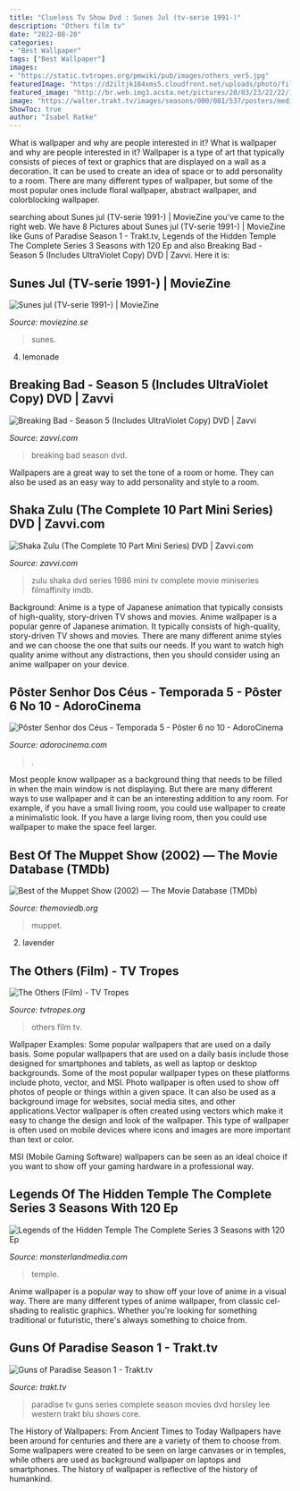 ```yaml
---
title: "Clueless Tv Show Dvd : Sunes Jul (tv-serie 1991-)"
description: "Others film tv"
date: "2022-08-20"
categories:
- "Best Wallpaper"
tags: ["Best Wallpaper"]
images:
- "https://static.tvtropes.org/pmwiki/pub/images/others_ver5.jpg"
featuredImage: "https://d2iltjk184xms5.cloudfront.net/uploads/photo/file/328920/6f5354d8bff3d477c04a4b7abbb10131-sune.jpg"
featured_image: "http://br.web.img3.acsta.net/pictures/20/03/23/22/22/1491087.jpg"
image: "https://walter.trakt.tv/images/seasons/000/081/537/posters/medium/03c3bf49d8.jpg"
ShowToc: true
author: "Isabel Ratke"
---
```



What is wallpaper and why are people interested in it?
What is wallpaper and why are people interested in it?
Wallpaper is a type of art that typically consists of pieces of text or graphics that are displayed on a wall as a decoration. It can be used to create an idea of space or to add personality to a room. There are many different types of wallpaper, but some of the most popular ones include floral wallpaper, abstract wallpaper, and colorblocking wallpaper.

	

		
searching about Sunes jul (TV-serie 1991-) | MovieZine you've came to the right web. We have 8 Pictures about Sunes jul (TV-serie 1991-) | MovieZine like Guns of Paradise Season 1 - Trakt.tv, Legends of the Hidden Temple The Complete Series 3 Seasons with 120 Ep and also Breaking Bad - Season 5 (Includes UltraViolet Copy) DVD | Zavvi. Here it is:
		
    
## Sunes Jul (TV-serie 1991-) | MovieZine

<img loading=lazy src="https://d2iltjk184xms5.cloudfront.net/uploads/photo/file/328920/6f5354d8bff3d477c04a4b7abbb10131-sune.jpg" onerror="this.onerror=null;this.src='https://tse3.mm.bing.net/th?id=OIP.rGWhhpps95GvjFXpXcghtQHaKb&amp;pid=15.1';" alt="Sunes jul (TV-serie 1991-) | MovieZine">

_Source: moviezine.se_

>sunes. 

	

4. lemonade 

    
## Breaking Bad - Season 5 (Includes UltraViolet Copy) DVD | Zavvi

<img loading=lazy src="https://s3.thcdn.com/productimg/0/960/960/48/10659648-1368031477-221233.jpg" onerror="this.onerror=null;this.src='https://tse3.mm.bing.net/th?id=OIP.z_IF6Cb-ciDxkYWbeQ3OjAHaKY&amp;pid=15.1';" alt="Breaking Bad - Season 5 (Includes UltraViolet Copy) DVD | Zavvi">

_Source: zavvi.com_

>breaking bad season dvd. 

	

Wallpapers are a great way to set the tone of a room or home. They can also be used as an easy way to add personality and style to a room.

    
## Shaka Zulu (The Complete 10 Part Mini Series) DVD | Zavvi.com

<img loading=lazy src="https://s3.thcdn.com/productimg/0/960/960/53/90453-1420459476-311523.jpg" onerror="this.onerror=null;this.src='https://tse4.mm.bing.net/th?id=OIP.cUdKRzqNF0rqM5Nwj9vfdgHaJ4&amp;pid=15.1';" alt="Shaka Zulu (The Complete 10 Part Mini Series) DVD | Zavvi.com">

_Source: zavvi.com_

>zulu shaka dvd series 1986 mini tv complete movie miniseries filmaffinity imdb. 

	

Background: Anime is a type of Japanese animation that typically consists of high-quality, story-driven TV shows and movies.
Anime wallpaper is a popular genre of Japanese animation. It typically consists of high-quality, story-driven TV shows and movies. There are many different anime styles and we can choose the one that suits our needs. If you want to watch high quality anime without any distractions, then you should consider using an anime wallpaper on your device.

    
## Pôster Senhor Dos Céus - Temporada 5 - Pôster 6 No 10 - AdoroCinema

<img loading=lazy src="http://br.web.img3.acsta.net/pictures/20/03/23/22/22/1491087.jpg" onerror="this.onerror=null;this.src='https://tse4.mm.bing.net/th?id=OIP.8yBJ2iiD1F90Zau3wmh03wAAAA&amp;pid=15.1';" alt="Pôster Senhor dos Céus - Temporada 5 - Pôster 6 no 10 - AdoroCinema">

_Source: adorocinema.com_

>. 

	

Most people know wallpaper as a background thing that needs to be filled in when the main window is not displaying. But there are many different ways to use wallpaper and it can be an interesting addition to any room. For example, if you have a small living room, you could use wallpaper to create a minimalistic look. If you have a large living room, then you could use wallpaper to make the space feel larger.

    
## Best Of The Muppet Show (2002) — The Movie Database (TMDb)

<img loading=lazy src="https://www.themoviedb.org/t/p/w600_and_h900_bestv2/5jz77jagkV8Rz3N03GJNWgFGFA5.jpg" onerror="this.onerror=null;this.src='https://tse4.mm.bing.net/th?id=OIP.HxLwNMQu8qwkFGlnVDl3gAHaLH&amp;pid=15.1';" alt="Best of the Muppet Show (2002) — The Movie Database (TMDb)">

_Source: themoviedb.org_

>muppet. 

	

2. lavender 

    
## The Others (Film) - TV Tropes

<img loading=lazy src="https://static.tvtropes.org/pmwiki/pub/images/others_ver5.jpg" onerror="this.onerror=null;this.src='https://tse2.mm.bing.net/th?id=OIP.vm9TnfrMTu3yWBUQWZRakgHaKk&amp;pid=15.1';" alt="The Others (Film) - TV Tropes">

_Source: tvtropes.org_

>others film tv. 

	

Wallpaper Examples: Some popular wallpapers that are used on a daily basis.
Some popular wallpapers that are used on a daily basis include those designed for smartphones and tablets, as well as laptop or desktop backgrounds. Some of the most popular wallpaper types on these platforms include photo, vector, and MSI. 
Photo wallpaper is often used to show off photos of people or things within a given space. It can also be used as a background image for websites, social media sites, and other applications.Vector wallpaper is often created using vectors which make it easy to change the design and look of the wallpaper. This type of wallpaper is often used on mobile devices where icons and images are more important than text or color. 

MSI (Mobile Gaming Software) wallpapers can be seen as an ideal choice if you want to show off your gaming hardware in a professional way.

    
## Legends Of The Hidden Temple The Complete Series 3 Seasons With 120 Ep

<img loading=lazy src="http://cdn.shopify.com/s/files/1/0262/1918/4200/products/image_a8411196-bfa6-4b24-96f0-f9de2273c010_1200x1200.jpg?v=1570471071" onerror="this.onerror=null;this.src='https://tse4.mm.bing.net/th?id=OIP.XJKW1aHlD-YCS8QeuK7qAgHaJ4&amp;pid=15.1';" alt="Legends of the Hidden Temple The Complete Series 3 Seasons with 120 Ep">

_Source: monsterlandmedia.com_

>temple. 

	

Anime wallpaper is a popular way to show off your love of anime in a visual way. There are many different types of anime wallpaper, from classic cel-shading to realistic graphics. Whether you're looking for something traditional or futuristic, there's always something to choice from.

    
## Guns Of Paradise Season 1 - Trakt.tv

<img loading=lazy src="https://walter.trakt.tv/images/seasons/000/081/537/posters/medium/03c3bf49d8.jpg" onerror="this.onerror=null;this.src='https://tse3.mm.bing.net/th?id=OIP.YBd3t2g-s7BbU-UKlMz2NwHaK4&amp;pid=15.1';" alt="Guns of Paradise Season 1 - Trakt.tv">

_Source: trakt.tv_

>paradise tv guns series complete season movies dvd horsley lee western trakt blu shows core. 

	

The History of Wallpapers: From Ancient Times to Today
Wallpapers have been around for centuries and there are a variety of them to choose from. Some wallpapers were created to be seen on large canvases or in temples, while others are used as background wallpaper on laptops and smartphones. The history of wallpaper is reflective of the history of humankind.


